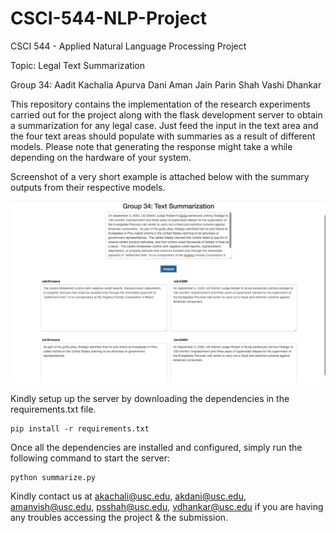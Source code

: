 # CSCI-544-NLP-Project

CSCI 544 - Applied Natural Language Processing Project 

Topic: Legal Text Summarization 

Group 34: Aadit Kachalia
          Apurva Dani
          Aman Jain
          Parin Shah
          Vashi Dhankar
          
This repository contains the implementation of the research experiments carried out for the project along with the flask development server to obtain a   summarization for any legal case. Just feed the input in the text area and the four text areas should populate with summaries as a result of different models. Please note that generating the response might take a while depending on the hardware of your system.

Screenshot of a very short example is attached below with the summary outputs from their respective models. 

![alt text](https://github.com/aaditkachalia/CSCI-544-NLP-Project/blob/main/Project.jpeg)

Kindly setup up the server by downloading the dependencies in the requirements.txt file. 

```
pip install -r requirements.txt
```

Once all the dependencies are installed and configured, simply run the following command to start the server: 

```
python summarize.py
```

Kindly contact us at akachali@usc.edu, akdani@usc.edu, amanvish@usc.edu, psshah@usc.edu, vdhankar@usc.edu if you are having any troubles accessing the project & the submission. 
